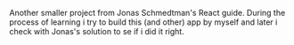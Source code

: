 Another smaller project from Jonas Schmedtman's React guide.
During the process of learning i try to build this (and other) app by myself and later i check with Jonas's solution to se if i did it right.
